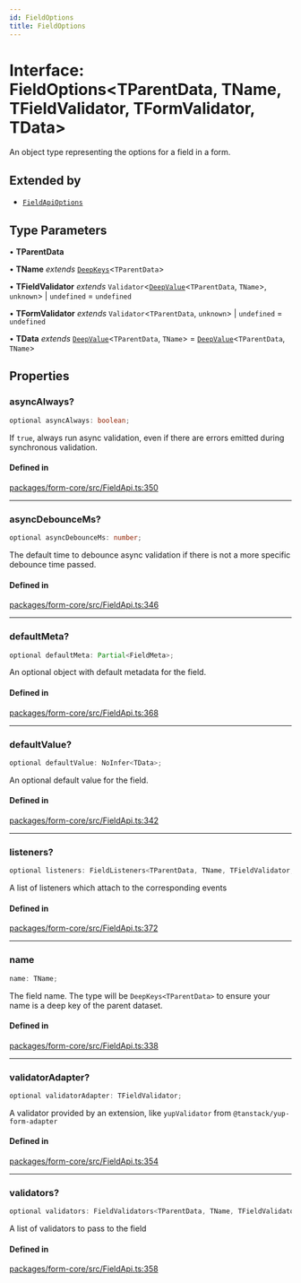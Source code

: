 ```yaml
---
id: FieldOptions
title: FieldOptions
---
```


# Interface: FieldOptions\<TParentData, TName, TFieldValidator, TFormValidator, TData\>

An object type representing the options for a field in a form.

## Extended by

- [`FieldApiOptions`](fieldapioptions.md)

## Type Parameters

• **TParentData**

• **TName** *extends* [`DeepKeys`](../type-aliases/deepkeys.md)\<`TParentData`\>

• **TFieldValidator** *extends* `Validator`\<[`DeepValue`](../type-aliases/deepvalue.md)\<`TParentData`, `TName`\>, `unknown`\> \| `undefined` = `undefined`

• **TFormValidator** *extends* `Validator`\<`TParentData`, `unknown`\> \| `undefined` = `undefined`

• **TData** *extends* [`DeepValue`](../type-aliases/deepvalue.md)\<`TParentData`, `TName`\> = [`DeepValue`](../type-aliases/deepvalue.md)\<`TParentData`, `TName`\>

## Properties

### asyncAlways?

```ts
optional asyncAlways: boolean;
```

If `true`, always run async validation, even if there are errors emitted during synchronous validation.

#### Defined in

[packages/form-core/src/FieldApi.ts:350](https://github.com/TanStack/Formblob/main/packages/form-core/src/FieldApi.ts#L350)

***

### asyncDebounceMs?

```ts
optional asyncDebounceMs: number;
```

The default time to debounce async validation if there is not a more specific debounce time passed.

#### Defined in

[packages/form-core/src/FieldApi.ts:346](https://github.com/TanStack/Formblob/main/packages/form-core/src/FieldApi.ts#L346)

***

### defaultMeta?

```ts
optional defaultMeta: Partial<FieldMeta>;
```

An optional object with default metadata for the field.

#### Defined in

[packages/form-core/src/FieldApi.ts:368](https://github.com/TanStack/Formblob/main/packages/form-core/src/FieldApi.ts#L368)

***

### defaultValue?

```ts
optional defaultValue: NoInfer<TData>;
```

An optional default value for the field.

#### Defined in

[packages/form-core/src/FieldApi.ts:342](https://github.com/TanStack/Formblob/main/packages/form-core/src/FieldApi.ts#L342)

***

### listeners?

```ts
optional listeners: FieldListeners<TParentData, TName, TFieldValidator, TFormValidator, TData>;
```

A list of listeners which attach to the corresponding events

#### Defined in

[packages/form-core/src/FieldApi.ts:372](https://github.com/TanStack/Formblob/main/packages/form-core/src/FieldApi.ts#L372)

***

### name

```ts
name: TName;
```

The field name. The type will be `DeepKeys<TParentData>` to ensure your name is a deep key of the parent dataset.

#### Defined in

[packages/form-core/src/FieldApi.ts:338](https://github.com/TanStack/Formblob/main/packages/form-core/src/FieldApi.ts#L338)

***

### validatorAdapter?

```ts
optional validatorAdapter: TFieldValidator;
```

A validator provided by an extension, like `yupValidator` from `@tanstack/yup-form-adapter`

#### Defined in

[packages/form-core/src/FieldApi.ts:354](https://github.com/TanStack/Formblob/main/packages/form-core/src/FieldApi.ts#L354)

***

### validators?

```ts
optional validators: FieldValidators<TParentData, TName, TFieldValidator, TFormValidator, TData>;
```

A list of validators to pass to the field

#### Defined in

[packages/form-core/src/FieldApi.ts:358](https://github.com/TanStack/Formblob/main/packages/form-core/src/FieldApi.ts#L358)

